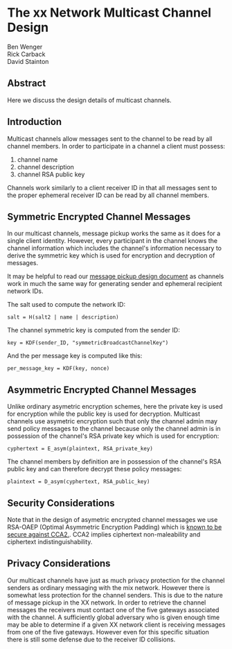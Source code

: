 # The xx Network Multicast Channel Design

Ben Wenger  
Rick Carback  
David Stainton  

## Abstract

Here we discuss the design details of multicast channels.

## Introduction

Multicast channels allow messages sent to the channel to be read by all channel members.
In order to participate in a channel a client must possess:

1. channel name
2. channel description
3. channel RSA public key

Channels work similarly to a client receiver ID in that all messages sent to the proper
ephemeral receiver ID can be read by all channel members.

## Symmetric Encrypted Channel Messages

In our multicast channels, message pickup works the same as it does
for a single client identity. However, every participant in the
channel knows the channel information which includes the channel's
information necessary to derive the symmetric key which is used for
encryption and decryption of messages.

It may be helpful to read our [message pickup design document](message_pickup.md)
as channels work in much the same way for generating sender and
ephemeral recipient network IDs.

The salt used to compute the network ID:

```
salt = H(salt2 | name | description)
```

The channel symmetric key is computed from the sender ID: 

```
key = KDF(sender_ID, "symmetricBroadcastChannelKey")
```

And the per message key is computed like this:

```
per_message_key = KDF(key, nonce)
```


## Asymmetric Encrypted Channel Messages

Unlike ordinary asymetric encryption schemes, here the private key is
used for encryption while the public key is used for decryption.
Multicast channels use asymetric encryption such that only the channel
admin may send policy messages to the channel because only the channel admin
is in possession of the channel's RSA private key which is used for encryption:

```
cyphertext = E_asym(plaintext, RSA_private_key)
```

The channel members by definition are in possession of the channel's
RSA public key and can therefore decrypt these policy messages:

```
plaintext = D_asym(cyphertext, RSA_public_key)
```

## Security Considerations

Note that in the design of asymetric encrypted channel messages we use RSA-OAEP
(Optimal Asymmetric Encryption Padding) which is
[known to be secure against CCA2.](https://www.inf.pucrs.br/~calazans/graduate/TPVLSI_I/RSA-oaep_spec.pdf).
CCA2 implies ciphertext non-maleability and ciphertext indistinguishability.

## Privacy Considerations

Our multicast channels have just as much privacy protection for the
channel senders as ordinary messaging with the mix network. However
there is somewhat less protection for the channel senders. This is due
to the nature of message pickup in the XX network. In order to
retrieve the channel messages the receivers must contact one of the
five gateways associated with the channel. A sufficiently global
adversary who is given enough time may be able to determine if a given
XX network client is receiving messages from one of the five gateways.
However even for this specific situation there is still some defense
due to the receiver ID collisions.
